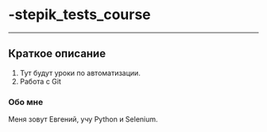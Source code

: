 # -stepik_tests_course


---
## Краткое описание

1) Тут будут уроки по автоматизации.
2) Работа с Git 

### Обо мне
Меня зовут Евгений, учу Python и Selenium.
